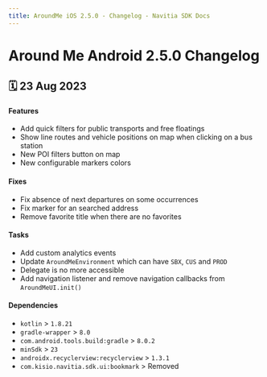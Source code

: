 ```yaml
---
title: AroundMe iOS 2.5.0 - Changelog - Navitia SDK Docs
---
```


# Around Me Android 2.5.0 Changelog

<h2>🗓 23 Aug 2023</h2>

#### Features
- Add quick filters for public transports and free floatings
- Show line routes and vehicle positions on map when clicking on a bus station
- New POI filters button on map
- New configurable markers colors

#### Fixes
- Fix absence of next departures on some occurrences
- Fix marker for an searched address
- Remove favorite title when there are no favorites

#### Tasks
- Add custom analytics events
- Update `AroundMeEnvironment` which can have `SBX`, `CUS` and `PROD`
- Delegate is no more accessible
- Add navigation listener and remove navigation callbacks from `AroundMeUI.init()`

#### Dependencies
- `kotlin` > `1.8.21`
- `gradle-wrapper` > `8.0`
- `com.android.tools.build:gradle` > `8.0.2`
- `minSdk` > `23`
- `androidx.recyclerview:recyclerview` > `1.3.1`
- `com.kisio.navitia.sdk.ui:bookmark` > Removed
